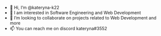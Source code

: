 - 👋 Hi, I’m @kateryna-k22
- 👀 I am interested in Software Engineering and Web Development 
- 💞️ I’m looking to collaborate on projects related to Web Development and more 
- 📫 You can reach me on discord kateryna#3552

<!---
kateryna-k22/kateryna-k22 is a ✨ special ✨ repository because its `README.md` (this file) appears on your GitHub profile.
You can click the Preview link to take a look at your changes.
--->
